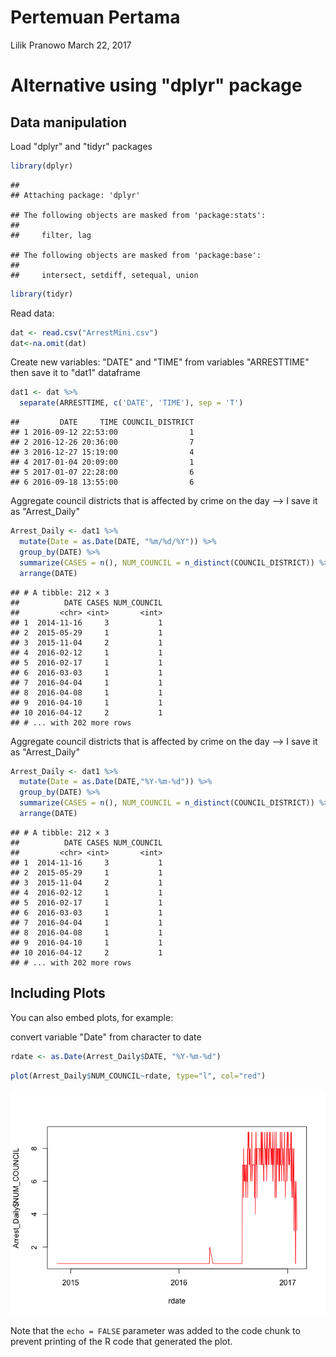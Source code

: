 Pertemuan Pertama
================
Lilik Pranowo
March 22, 2017

Alternative using "dplyr" package
=================================

Data manipulation
-----------------

Load "dplyr" and "tidyr" packages

``` r
library(dplyr) 
```

    ## 
    ## Attaching package: 'dplyr'

    ## The following objects are masked from 'package:stats':
    ## 
    ##     filter, lag

    ## The following objects are masked from 'package:base':
    ## 
    ##     intersect, setdiff, setequal, union

``` r
library(tidyr)
```

Read data:

``` r
dat <- read.csv("ArrestMini.csv")
dat<-na.omit(dat)
```

Create new variables: "DATE" and "TIME" from variables "ARRESTTIME" then save it to "dat1" dataframe

``` r
dat1 <- dat %>% 
  separate(ARRESTTIME, c('DATE', 'TIME'), sep = 'T')
```

    ##         DATE     TIME COUNCIL_DISTRICT
    ## 1 2016-09-12 22:53:00                1
    ## 2 2016-12-26 20:36:00                7
    ## 3 2016-12-27 15:19:00                4
    ## 4 2017-01-04 20:09:00                1
    ## 5 2017-01-07 22:28:00                6
    ## 6 2016-09-18 13:55:00                6

Aggregate council districts that is affected by crime on the day --&gt; I save it as "Arrest\_Daily"

``` r
Arrest_Daily <- dat1 %>%
  mutate(Date = as.Date(DATE, "%m/%d/%Y")) %>%
  group_by(DATE) %>%
  summarize(CASES = n(), NUM_COUNCIL = n_distinct(COUNCIL_DISTRICT)) %>%
  arrange(DATE) 
```

    ## # A tibble: 212 × 3
    ##          DATE CASES NUM_COUNCIL
    ##         <chr> <int>       <int>
    ## 1  2014-11-16     3           1
    ## 2  2015-05-29     1           1
    ## 3  2015-11-04     2           1
    ## 4  2016-02-12     1           1
    ## 5  2016-02-17     1           1
    ## 6  2016-03-03     1           1
    ## 7  2016-04-04     1           1
    ## 8  2016-04-08     1           1
    ## 9  2016-04-10     1           1
    ## 10 2016-04-12     2           1
    ## # ... with 202 more rows

Aggregate council districts that is affected by crime on the day --&gt; I save it as "Arrest\_Daily"

``` r
Arrest_Daily <- dat1 %>%
  mutate(Date = as.Date(DATE,"%Y-%m-%d")) %>%
  group_by(DATE) %>%
  summarize(CASES = n(), NUM_COUNCIL = n_distinct(COUNCIL_DISTRICT)) %>%
  arrange(DATE) 
```

    ## # A tibble: 212 × 3
    ##          DATE CASES NUM_COUNCIL
    ##         <chr> <int>       <int>
    ## 1  2014-11-16     3           1
    ## 2  2015-05-29     1           1
    ## 3  2015-11-04     2           1
    ## 4  2016-02-12     1           1
    ## 5  2016-02-17     1           1
    ## 6  2016-03-03     1           1
    ## 7  2016-04-04     1           1
    ## 8  2016-04-08     1           1
    ## 9  2016-04-10     1           1
    ## 10 2016-04-12     2           1
    ## # ... with 202 more rows

Including Plots
---------------

You can also embed plots, for example:

convert variable "Date" from character to date

``` r
rdate <- as.Date(Arrest_Daily$DATE, "%Y-%m-%d")
```

``` r
plot(Arrest_Daily$NUM_COUNCIL~rdate, type="l", col="red")
```

![](Pertemuan_1_files/figure-markdown_github/unnamed-chunk-10-1.png)

Note that the `echo = FALSE` parameter was added to the code chunk to prevent printing of the R code that generated the plot.
